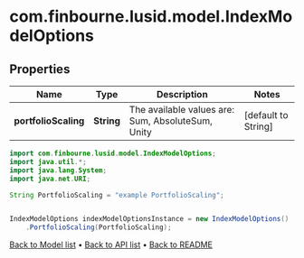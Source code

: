 # com.finbourne.lusid.model.IndexModelOptions

## Properties

Name | Type | Description | Notes
------------ | ------------- | ------------- | -------------
**portfolioScaling** | **String** | The available values are: Sum, AbsoluteSum, Unity | [default to String]

```java
import com.finbourne.lusid.model.IndexModelOptions;
import java.util.*;
import java.lang.System;
import java.net.URI;

String PortfolioScaling = "example PortfolioScaling";


IndexModelOptions indexModelOptionsInstance = new IndexModelOptions()
    .PortfolioScaling(PortfolioScaling);
```


[Back to Model list](../README.md#documentation-for-models) &#8226; [Back to API list](../README.md#documentation-for-api-endpoints) &#8226; [Back to README](../README.md)
